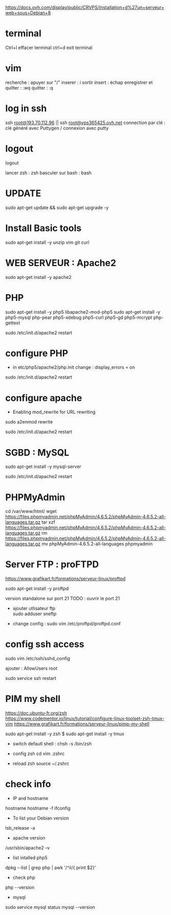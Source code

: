 
https://docs.ovh.com/display/public/CRVPS/Installation+d%27un+serveur+web+sous+Debian+8

# terminal

Ctrl+l      effacer terminal
ctrl+d      exit terminal


# vim

recherche : apuyer sur "/"
inserer : i
sortir insert : échap
enregistrer et quitter : :wq
quitter : :q

# log in ssh

ssh root@193.70.112.96  || ssh root@vps365425.ovh.net
connection par clé : clé généré avec Puttygen / connexion avec putty

# logout

logout

lancer zsh : zsh
basculer sur bash : bash

# UPDATE
sudo apt-get update && sudo apt-get upgrade -y


# Install Basic tools

sudo apt-get install -y unzip vim git curl

# WEB SERVEUR : Apache2

sudo apt-get install -y apache2



# PHP

sudo apt-get install -y php5 libapache2-mod-php5
sudo apt-get install -y php5-mysql php-pear php5-xdebug php5-curl php5-gd php5-mcrypt php-gettext

sudo /etc/init.d/apache2 restart

# configure PHP

* in etc/php5/apache2/php.init
change :
  display_errors = on

sudo /etc/init.d/apache2 restart

# configure apache

* Enabling mod_rewrite for URL rewriting

sudo a2enmod rewrite

sudo /etc/init.d/apache2 restart

# SGBD : MySQL

sudo apt-get install -y mysql-server

sudo /etc/init.d/apache2 restart

# PHPMyAdmin

cd /var/www/html/
wget https://files.phpmyadmin.net/phpMyAdmin/4.6.5.2/phpMyAdmin-4.6.5.2-all-languages.tar.gz
tar xzf https://files.phpmyadmin.net/phpMyAdmin/4.6.5.2/phpMyAdmin-4.6.5.2-all-languages.tar.gz
rm https://files.phpmyadmin.net/phpMyAdmin/4.6.5.2/phpMyAdmin-4.6.5.2-all-languages.tar.gz
mv phpMyAdmin-4.6.5.2-all-languages phpmyadmin


# Server FTP : proFTPD
https://www.grafikart.fr/formations/serveur-linux/proftpd

sudo apt-get install -y proftpd

  version standalone sur port 21
  TODO : ouvrir le port 21

* ajouter utlisateur ftp  
sudo adduser sneftp

* change config :
sudo vim /etc/proftpd/proftpd.conf


# config ssh access

sudo vim /etc/ssh/sshd_config

  ajouter :  AllowUsers root

sudo service ssh restart

# PIM my shell
https://doc.ubuntu-fr.org/zsh
https://www.codementor.io/linux/tutorial/configure-linux-toolset-zsh-tmux-vim
https://www.grafikart.fr/formations/serveur-linux/pimp-my-shell

sudo apt-get install -y zsh
$ sudo apt-get install -y tmux

* switch defautl shell :
chsh -s /bin/zsh

* config zsh
cd
vim .zshrc

* reload zsh
source ~/.zshrc

# check info

* IP and hostname

hostname
hostname -f
ifconfig

* To list your Debian version

lsb_release -a

* apache version

/usr/sbin/apache2 -v

* list intalled php5

dpkg --list | grep php | awk '/^ii/{ print $2}'

* check php

php --version

* mysql

sudo service mysql status
mysql --version

